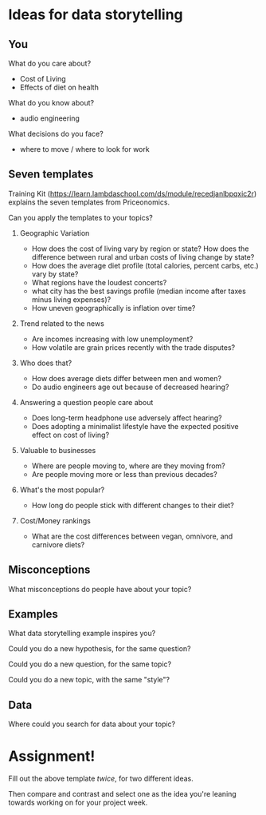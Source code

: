 # Ideas for data storytelling

## You

What do you care about?
- Cost of Living
- Effects of diet on health


What do you know about?
- audio engineering


What decisions do you face?
- where to move / where to look for work


## Seven templates

Training Kit (https://learn.lambdaschool.com/ds/module/recedjanlbpqxic2r) explains the seven templates from Priceonomics.

Can you apply the templates to your topics? 

1. Geographic Variation
    - How does the cost of living vary by region or state? How does the difference between rural and urban costs of living change by state?
    - How does the average diet profile (total calories, percent carbs, etc.) vary by state?
    - What regions have the loudest concerts?
    - what city has the best savings profile (median income after taxes minus living expenses)?
    - How uneven geographically is inflation over time?


2. Trend related to the news
    - Are incomes increasing with low unemployment?
    - How volatile are grain prices recently with the trade disputes?


3. Who does that?
    - How does average diets differ between men and women?
    - Do audio engineers age out because of decreased hearing?


4. Answering a question people care about
    - Does long-term headphone use adversely affect hearing?
    - Does adopting a minimalist lifestyle have the expected positive effect on cost of living?


5. Valuable to businesses
    - Where are people moving to, where are they moving from?
    - Are people moving more or less than previous decades?


6. What's the most popular?
    - How long do people stick with different changes to their diet?


7. Cost/Money rankings
    - What are the cost differences between vegan, omnivore, and carnivore diets?


## Misconceptions

What misconceptions do people have about your topic?


## Examples

What data storytelling example inspires you?


Could you do a new hypothesis, for the same question?


Could you do a new question, for the same topic?


Could you do a new topic, with the same "style"?


## Data

Where could you search for data about your topic?


# Assignment!

Fill out the above template *twice*, for two different ideas.

Then compare and contrast and select one as the idea you're leaning towards
working on for your project week.
